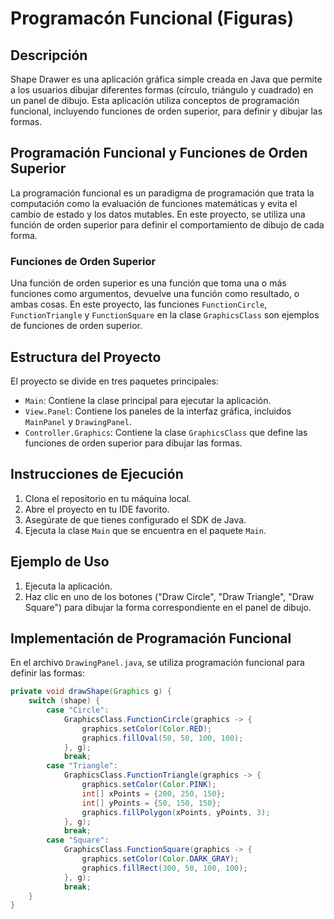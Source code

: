 # Programacón Funcional (Figuras)

## Descripción
Shape Drawer es una aplicación gráfica simple creada en Java que permite a los usuarios dibujar diferentes formas (círculo, triángulo y cuadrado) en un panel de dibujo. Esta aplicación utiliza conceptos de programación funcional, incluyendo funciones de orden superior, para definir y dibujar las formas.

## Programación Funcional y Funciones de Orden Superior
La programación funcional es un paradigma de programación que trata la computación como la evaluación de funciones matemáticas y evita el cambio de estado y los datos mutables. En este proyecto, se utiliza una función de orden superior para definir el comportamiento de dibujo de cada forma.

### Funciones de Orden Superior
Una función de orden superior es una función que toma una o más funciones como argumentos, devuelve una función como resultado, o ambas cosas. En este proyecto, las funciones `FunctionCircle`, `FunctionTriangle` y `FunctionSquare` en la clase `GraphicsClass` son ejemplos de funciones de orden superior.

## Estructura del Proyecto
El proyecto se divide en tres paquetes principales:
- `Main`: Contiene la clase principal para ejecutar la aplicación.
- `View.Panel`: Contiene los paneles de la interfaz gráfica, incluidos `MainPanel` y `DrawingPanel`.
- `Controller.Graphics`: Contiene la clase `GraphicsClass` que define las funciones de orden superior para dibujar las formas.

## Instrucciones de Ejecución
1. Clona el repositorio en tu máquina local.
2. Abre el proyecto en tu IDE favorito.
3. Asegúrate de que tienes configurado el SDK de Java.
4. Ejecuta la clase `Main` que se encuentra en el paquete `Main`.

## Ejemplo de Uso
1. Ejecuta la aplicación.
2. Haz clic en uno de los botones ("Draw Circle", "Draw Triangle", "Draw Square") para dibujar la forma correspondiente en el panel de dibujo.

## Implementación de Programación Funcional
En el archivo `DrawingPanel.java`, se utiliza programación funcional para definir las formas:

```java
private void drawShape(Graphics g) {
    switch (shape) {
        case "Circle":
            GraphicsClass.FunctionCircle(graphics -> {
                graphics.setColor(Color.RED);
                graphics.fillOval(50, 50, 100, 100);
            }, g);
            break;
        case "Triangle":
            GraphicsClass.FunctionTriangle(graphics -> {
                graphics.setColor(Color.PINK);
                int[] xPoints = {200, 250, 150};
                int[] yPoints = {50, 150, 150};
                graphics.fillPolygon(xPoints, yPoints, 3);
            }, g);
            break;
        case "Square":
            GraphicsClass.FunctionSquare(graphics -> {
                graphics.setColor(Color.DARK_GRAY);
                graphics.fillRect(300, 50, 100, 100);
            }, g);
            break;
    }
}
